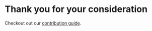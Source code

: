 # Thank you for your consideration

Checkout out our [contribution guide](https://apiato.io/docs/contribution-guide).
